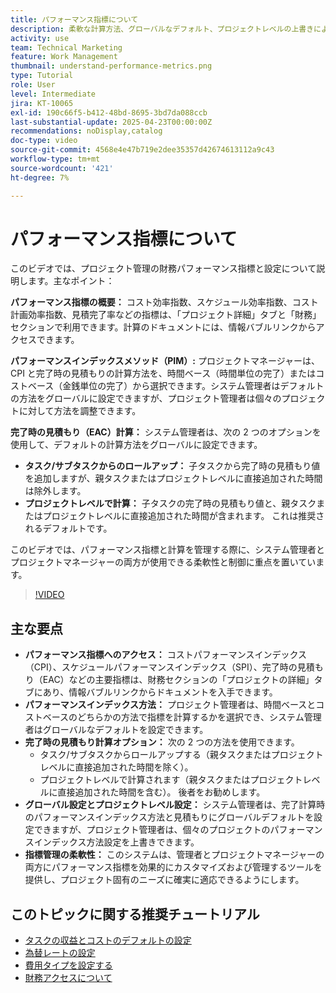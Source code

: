 ```yaml
---
title: パフォーマンス指標について
description: 柔軟な計算方法、グローバルなデフォルト、プロジェクトレベルの上書きにより、管理者やプロジェクト管理者がプロジェクトのニーズに合わせて財務指標を効果的に調整できる、適応可能な財務業績指標を確認します。
activity: use
team: Technical Marketing
feature: Work Management
thumbnail: understand-performance-metrics.png
type: Tutorial
role: User
level: Intermediate
jira: KT-10065
exl-id: 190c66f5-b412-48bd-8695-3bd7da088ccb
last-substantial-update: 2025-04-23T00:00:00Z
recommendations: noDisplay,catalog
doc-type: video
source-git-commit: 4568e4e47b719e2dee35357d42674613112a9c43
workflow-type: tm+mt
source-wordcount: '421'
ht-degree: 7%

---
```


# パフォーマンス指標について

このビデオでは、プロジェクト管理の財務パフォーマンス指標と設定について説明します。&#x200B; 主なポイント：

**パフォーマンス指標の概要：** コスト効率指数、スケジュール効率指数、コスト計画効率指数、見積完了率などの指標は、「プロジェクト詳細」タブと「財務」セクションで利用できます。&#x200B; 計算のドキュメントには、情報バブルリンクからアクセスできます。

**パフォーマンスインデックスメソッド（PIM）:** プロジェクトマネージャーは、CPI と完了時の見積もりの計算方法を、時間ベース（時間単位の完了）またはコストベース（金銭単位の完了）から選択できます。&#x200B; システム管理者はデフォルトの方法をグローバルに設定できますが、プロジェクト管理者は個々のプロジェクトに対して方法を調整できます。&#x200B;

**完了時の見積もり（EAC）計算：** システム管理者は、次の 2 つのオプションを使用して、デフォルトの計算方法をグローバルに設定できます。
* **タスク/サブタスクからのロールアップ：** 子タスクから完了時の見積もり値を追加しますが、親タスクまたはプロジェクトレベルに直接追加された時間は除外します。&#x200B;
* **プロジェクトレベルで計算：** 子タスクの完了時の見積もり値と、親タスクまたはプロジェクトレベルに直接追加された時間が含まれます。 これは推奨されるデフォルトです。&#x200B;

このビデオでは、パフォーマンス指標と計算を管理する際に、システム管理者とプロジェクトマネージャーの両方が使用できる柔軟性と制御に重点を置いています。&#x200B;

>[!VIDEO](https://video.tv.adobe.com/v/3457682/?quality=12&learn=on&enablevpops)

## 主な要点


* **パフォーマンス指標へのアクセス：** コストパフォーマンスインデックス（CPI）、スケジュールパフォーマンスインデックス（SPI）、完了時の見積もり（EAC）などの主要指標は、財務セクションの「プロジェクトの詳細」タブにあり、情報バブルリンクからドキュメントを入手できます。&#x200B;
* **パフォーマンスインデックス方法：** プロジェクト管理者は、時間ベースとコストベースのどちらかの方法で指標を計算するかを選択でき、システム管理者はグローバルなデフォルトを設定できます。
* **完了時の見積もり計算オプション：** 次の 2 つの方法を使用できます。
   * タスク/サブタスクからロールアップする（親タスクまたはプロジェクトレベルに直接追加された時間を除く）。&#x200B;
   * プロジェクトレベルで計算されます（親タスクまたはプロジェクトレベルに直接追加された時間を含む）。 後者をお勧めします。&#x200B;
* **グローバル設定とプロジェクトレベル設定：** システム管理者は、完了計算時のパフォーマンスインデックス方法と見積もりにグローバルデフォルトを設定できますが、プロジェクト管理者は、個々のプロジェクトのパフォーマンスインデックス方法設定を上書きできます。&#x200B;
* **指標管理の柔軟性：** このシステムは、管理者とプロジェクトマネージャーの両方にパフォーマンス指標を効果的にカスタマイズおよび管理するツールを提供し、プロジェクト固有のニーズに確実に適応できるようにします。

## このトピックに関する推奨チュートリアル

<!--* * [Understand performance metrics](/help/manage-work/project-finances/understand-performance-metrics.md)-->
* [タスクの収益とコストのデフォルトの設定](/help/manage-work/project-finances/set-up-task-revenue-and-cost-defaults.md)
* [為替レートの設定](/help/manage-work/project-finances/set-up-exchange-rates.md)
* [費用タイプを設定する](/help/manage-work/project-finances/set-up-expense-types.md)
* [財務アクセスについて](/help/manage-work/project-finances/understand-financial-access.md)
